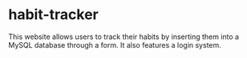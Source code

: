 # habit-tracker
This website allows users to track their habits by inserting them into a MySQL database through a form. It also features a login system.
